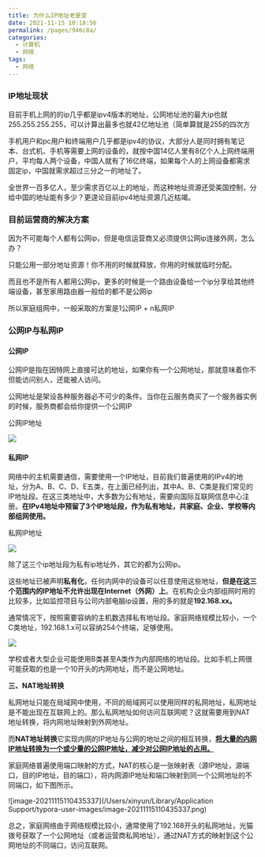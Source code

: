 ```yaml
---
title: 为什么IP地址老是变
date: 2021-11-15 10:18:56
permalink: /pages/946c8a/
categories:
  - 计算机
  - 网络
tags:
  - 网络
---
```



### IP地址现状

目前手机上网的的ip几乎都是ipv4版本的地址，公网地址池的最大ip也就255.255.255.255，可以计算出最多也就42亿地址池（简单算就是255的四次方

手机用户和pc用户和终端用户几乎都是ipv4的协议，大部分人是同时拥有笔记本、台式机、手机等需要上网的设备的，就按中国14亿人里有8亿个人上网终端用户，平均每人两个设备，中国人就有了16亿终端，如果每个人的上网设备都需求固定ip，中国就需求超过三分之一的地址了。

全世界一百多亿人，至少需求百亿以上的地址，而这种地址资源还受美国控制，分给中国的地址能有多少？更遑论目前ipv4地址资源几近枯竭。



### 目前运营商的解决方案

因为不可能每个人都有公网ip，但是电信运营商又必须提供公网ip连接外网，怎么办？

只能公用一部分地址资源！你不用的时候就释放，你用的时候就临时分配。

而且也不是所有人都用公网ip，更多的时候是一个路由设备给一个ip分享给其他终端设备，甚至家用路由器一般给的都不是公网ip

所以家庭组网中，一般采取的方案是1公网IP + n私网IP 


### 公网IP与私网IP

#### 公网IP

公网IP是指在因特网上直接可达的地址，如果你有一个公网地址，那就意味着你不但能访问别人，还能被人访问。

公网地址是架设各种服务器必不可少的条件。当你在云服务商买了一个服务器实例的时候，服务商都会给你提供一个公网IP

公网IP地址

![](https://qiniu.espe.work/blog/20211115110913.png)

#### 私网IP

网络中的主机需要通信，需要使用一个IP地址，目前我们普遍使用的IPv4的地址，分为A、B、C、D、E五类，在上面已经列出，其中A、B、C类是我们常见的IP地址段。在这三类地址中，大多数为公有地址，需要向国际互联网信息中心注册。**在IPv4地址中预留了3个IP地址段，作为私有地址，共家庭、企业、学校等内部组网使用。**

私网IP地址

![](https://qiniu.espe.work/blog/20211115105022.png)

除了这三个ip地址段为私有ip地址外，其它的都为公网ip。

这些地址已被声明**私有化**，任何内网中的设备可以任意使用这些地址，**但是在这三个范围内的IP地址不允许出现在Internet（外网）上**。在机构企业内部组网时用的比较多，比如监控项目与公司内部电脑ip设置，用的多的就是**192.168.xx。**

通常情况下，按照需要容纳的主机数选择私有地址段。家庭网络规模比较小，一个C类地址，192.168.1.x可以容纳254个终端，足够使用。

![](https://qiniu.espe.work/blog/20211115105554.png)

学校或者大型企业可能使用B类甚至A类作为内部网络的地址段。比如手机上网很可能获取的也是一个10开头的内网地址，而不是公网地址。



**三、NAT地址转换**

​    私网地址只能在局域网中使用，不同的局域网可以使用同样的私网地址，私网地址是不能出现在互联网上的。那么私网地址如何访问互联网呢？这就需要用到NAT地址转换，将内网地址映射到外网地址。

而**NAT地址转换**它实现内网的IP地址与公网的地址之间的相互转换，**<u>将大量的内网IP地址转换为一个或少量的公网IP地址，减少对公网IP地址的占用。</u>**

​    家庭网络普遍使用端口映射的方式，NAT的核心是一张映射表（源IP地址，源端口，目的IP地址，目的端口），将内网源IP地址和端口映射到同一个公网地址的不同端口，如下图所示。

![image-20211115110435337](/Users/xinyun/Library/Application Support/typora-user-images/image-20211115110435337.png)

总之，家庭网络由于网络规模比较小，通常使用了192.168开头的私网地址，光猫拨号获取了一个公网地址（或者运营商私网地址），通过NAT方式的映射到这个公网地址的不同端口，访问互联网。

